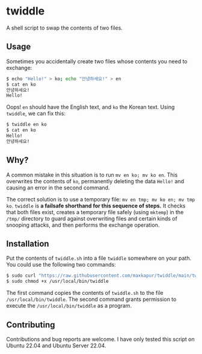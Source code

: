 # twiddle

A shell script to swap the contents of two files.

## Usage

Sometimes you accidentally create two files whose contents you need to exchange:

```bash
$ echo "Hello!" > ko; echo "안녕하세요!" > en
$ cat en ko
안녕하세요!
Hello!
```

Oops! `en` should have the English text, and `ko` the Korean text. Using `twiddle`, we can fix this:

```bash
$ twiddle en ko
$ cat en ko
Hello!
안녕하세요!
```

## Why?

A common mistake in this situation is to run `mv en ko; mv ko en`. This overwrites the contents of `ko`, permanently deleting the data `Hello!` and causing an error in the second command.

The correct solution is to use a temporary file: `mv en tmp; mv ko en; mv tmp ko`. `twiddle` is **a failsafe shorthand for this sequence of steps.** It checks that both files exist, creates a temporary file safely (using `mktemp`) in the `/tmp/` directory to guard against overwriting files and certain kinds of snooping attacks, and then performs the exchange operation.

## Installation

Put the contents of `twiddle.sh` into a file `twiddle` somewhere on your path. You could use the following two commands:

```bash
$ sudo curl "https://raw.githubusercontent.com/maxkapur/twiddle/main/twiddle.sh" -o /usr/local/bin/twiddle
$ sudo chmod +x /usr/local/bin/twiddle
```
The first command copies the contents of `twiddle.sh` to the file `/usr/local/bin/twiddle`. The second command grants permission to execute the `/usr/local/bin/twiddle` as a program.

## Contributing

Contributions and bug reports are welcome. I have only tested this script on Ubuntu 22.04 and Ubuntu Server 22.04.
